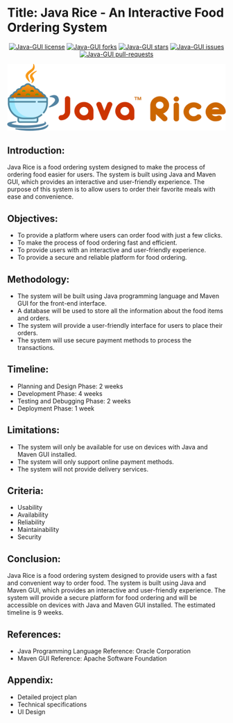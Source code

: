 # Title: Java Rice - An Interactive Food Ordering System
<p align="center">
<a href="https://github.com/PP-Namias/Java-GUI/blob/master/LICENSE" target="blank"><img src="https://img.shields.io/github/license/PP-Namias/Java-GUI?style=flat-square" alt="Java-GUI license" /></a>
<a href="https://github.com/PP-Namias/Java-GUI/fork" target="blank"><img src="https://img.shields.io/github/forks/PP-Namias/Java-GUI?style=flat-square" alt="Java-GUI forks"/></a>
<a href="https://github.com/PP-Namias/Java-GUI/stargazers" target="blank"><img src="https://img.shields.io/github/stars/PP-Namias/Java-GUI?style=flat-square" alt="Java-GUI stars"/></a>
<a href="https://github.com/PP-Namias/Java-GUI/issues" target="blank"><img src="https://img.shields.io/github/issues/PP-Namias/Java-GUI?style=flat-square" alt="Java-GUI issues"/></a>
<a href="https://github.com/PP-Namias/Java-GUI/pulls" target="blank"><img src="https://img.shields.io/github/issues-pr/PP-Namias/Java-GUI?style=flat-square" alt="Java-GUI pull-requests"/></a>
</p>

<img src="./Java-Rice-GUI-Plan/Java-Rice-Logo-3.png" alt="Java GUI Banner"/>

## Introduction:
Java Rice is a food ordering system designed to make the process of ordering food easier for users. The system is built using Java and Maven GUI, which provides an interactive and user-friendly experience. The purpose of this system is to allow users to order their favorite meals with ease and convenience.

## Objectives:
  * To provide a platform where users can order food with just a few clicks.
  *	To make the process of food ordering fast and efficient.
  *	To provide users with an interactive and user-friendly experience.
  *	To provide a secure and reliable platform for food ordering.

## Methodology:
*	The system will be built using Java programming language and Maven GUI for the front-end interface.
*	A database will be used to store all the information about the food items and orders.
*	The system will provide a user-friendly interface for users to place their orders.
*	The system will use secure payment methods to process the transactions.

## Timeline:
*	Planning and Design Phase: 2 weeks
*	Development Phase: 4 weeks
*	Testing and Debugging Phase: 2 weeks
*	Deployment Phase: 1 week

## Limitations:
*	The system will only be available for use on devices with Java and Maven GUI installed.
*	The system will only support online payment methods.
*	The system will not provide delivery services.

## Criteria:
*	Usability
*	Availability
*	Reliability
*	Maintainability
*	Security

## Conclusion:
Java Rice is a food ordering system designed to provide users with a fast and convenient way to order food. The system is built using Java and Maven GUI, which provides an interactive and user-friendly experience. The system will provide a secure platform for food ordering and will be accessible on devices with Java and Maven GUI installed. The estimated timeline is 9 weeks.

## References:
*	Java Programming Language Reference: Oracle Corporation
*	Maven GUI Reference: Apache Software Foundation

## Appendix:
*	Detailed project plan
*	Technical specifications
*	UI Design
 
